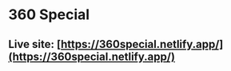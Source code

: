 # 360 Special


## Live site:  [https://360special.netlify.app/](https://360special.netlify.app/) 

